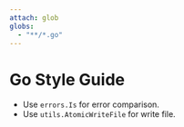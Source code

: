 ```yaml
---
attach: glob
globs:
  - "**/*.go"
---
```


# Go Style Guide

- Use `errors.Is` for error comparison.
- Use `utils.AtomicWriteFile` for write file.
